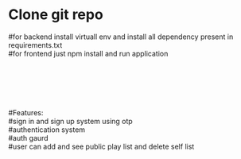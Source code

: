 # Clone git repo <br>
#for backend install virtuall env and install all dependency present in requirements.txt<br>
#for frontend just npm install and run application<br><br><br><br><br><br><br>
#Features:<br>
#sign in and sign up system using otp<br>
#authentication system<br>
#auth gaurd<br>
#user can add and see public play list and delete self list<br>
